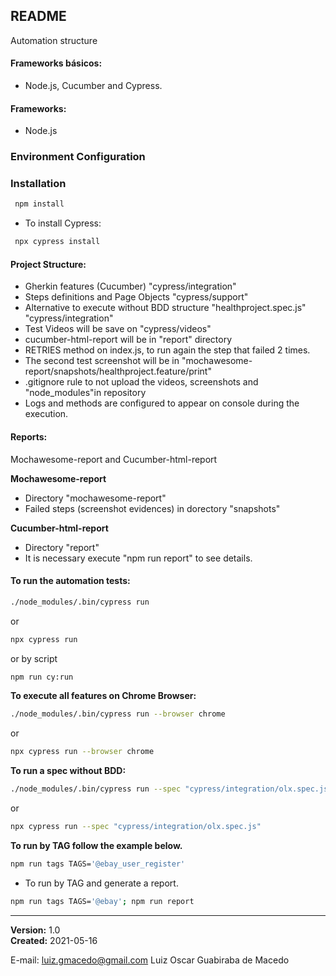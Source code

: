 ## README 
Automation structure

#### Frameworks básicos: 
- Node.js, Cucumber and Cypress.

#### Frameworks: 
- Node.js

### Environment Configuration ###
### Installation ###
```sh
 npm install
```
- To install Cypress: 
```sh
 npx cypress install
```
#### Project Structure:
- Gherkin features (Cucumber) "cypress/integration"
- Steps definitions and Page Objects "cypress/support" 
- Alternative to execute without BDD structure "healthproject.spec.js" "cypress/integration"
- Test Videos will be save on "cypress/videos" 
- cucumber-html-report will be in "report" directory
- RETRIES method on index.js, to run again the step that failed 2 times.
- The second test screenshot will be in "mochawesome-report/snapshots/healthproject.feature/print"
- .gitignore rule to not upload the videos, screenshots and "node_modules"in repository 
- Logs and methods are configured to appear on console during the execution.

#### Reports:
Mochawesome-report and Cucumber-html-report

**Mochawesome-report**
- Directory "mochawesome-report"
- Failed steps (screenshot evidences) in dorectory "snapshots"

**Cucumber-html-report**
- Directory "report"
- It is necessary execute "npm run report" to see details.

#### To run the automation tests:
```sh
./node_modules/.bin/cypress run
```
or
```sh
npx cypress run
```
or by script 
```sh
npm run cy:run
```
**To execute all features on Chrome Browser:**
```sh 
./node_modules/.bin/cypress run --browser chrome
```
or
```sh
npx cypress run --browser chrome
```

**To run a spec without BDD:**
```sh 
./node_modules/.bin/cypress run --spec "cypress/integration/olx.spec.js"
```
or
```sh
npx cypress run --spec "cypress/integration/olx.spec.js"
```

**To run by TAG follow the example below.**
```sh
npm run tags TAGS='@ebay_user_register'
```

- To run by TAG and generate a report.
```sh
npm run tags TAGS='@ebay'; npm run report
```


_____________________________________________
  
**Version:** 1.0 <br>
**Created:** 2021-05-16

E-mail: luiz.gmacedo@gmail.com
Luiz Oscar Guabiraba de Macedo
